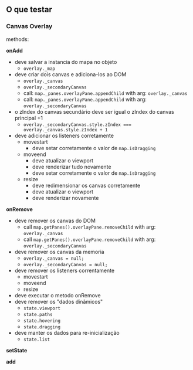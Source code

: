## O que testar

### Canvas Overlay

methods:

**onAdd**

- deve salvar a instancia do mapa no objeto
  - `overlay._map`
- deve criar dois canvas e adiciona-los ao DOM
  - `overlay._canvas`
  - `overlay._secondaryCanvas`
  - call: `map._panes.overlayPane.appendChild` with arg: `overlay._canvas`
  - call: `map._panes.overlayPane.appendChild` with arg: `overlay._secondaryCanvas`
- o zIndex do canvas secundário deve ser igual o zIndex do canvas principal +1
  - `overlay._secondaryCanvas.style.zIndex === overlay._canvas.style.zIndex + 1`
- deve adicionar os listeners corretamente
  - movestart
    - deve setar corretamente o valor de `map.isDragging`
  - moveend
    - deve atualizar o viewport
    - deve renderizar tudo novamente
    - deve setar corretamente o valor de `map.isDragging`
  - resize
    - deve redimensionar os canvas corretamente
    - deve atualizar o viewport
    - deve renderizar novamente

**onRemove**

- deve remover os canvas do DOM
  - call `map.getPanes().overlayPane.removeChild` with arg: `overlay._canvas`
  - call `map.getPanes().overlayPane.removeChild` with arg: `overlay._secondaryCanvas`
- deve remover os canvas da memoria
  - `overlay._canvas = null;`
  - `overlay._secondaryCanvas = null;`
- deve remover os listeners correntamente
  - movestart
  - moveend
  - resize
- deve executar o metodo onRemove
- deve remover os "dados dinâmicos"
  - `state.viewport`
  - `state.paths`
  - `state.hovering`
  - `state.dragging`
- deve manter os dados para re-inicialização
  - `state.list`

**setState**

**add**
